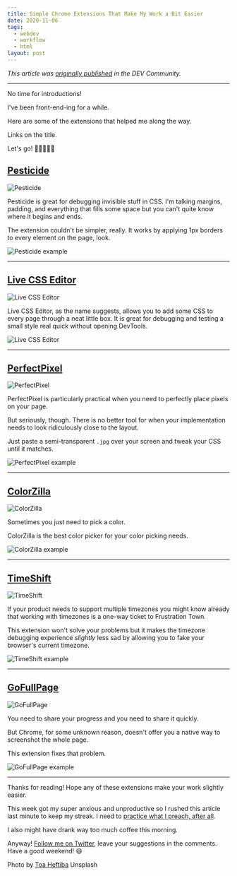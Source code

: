 ```yaml
---
title: Simple Chrome Extensions That Make My Work a Bit Easier
date: 2020-11-06
tags:
  - webdev
  - workflow
  - html
layout: post
---
```


_This article was [originally published](https://dev.to/vtrpldn/simple-chrome-extensions-that-make-my-work-a-bit-easier-421b) in the DEV Community._

---

No time for introductions!

I've been front-end-ing for a while.

Here are some of the extensions that helped me along the way.

Links on the title.

Let's go! 🏃‍♀️🏃‍♂️💨

## [Pesticide](https://chrome.google.com/webstore/detail/pesticide-for-chrome-with/neonnmencpneifkhlmhmfhfiklgjmloi)

![Pesticide](https://dev-to-uploads.s3.amazonaws.com/i/lqloqde6l012epn7zct1.png)

Pesticide is great for debugging invisible stuff in CSS. I'm talking margins, padding, and everything that fills some space but you can't quite know where it begins and ends.

The extension couldn't be simpler, really. It works by applying 1px borders to every element on the page, look.

![Pesticide example](https://dev-to-uploads.s3.amazonaws.com/i/qx8d8q7xqk3b5kp32g0z.gif)

---

## [Live CSS Editor](https://chrome.google.com/webstore/detail/live-css-editor/oelggcmknbjmhkpgjfhakedcfnkgbdpg)

![Live CSS Editor](https://dev-to-uploads.s3.amazonaws.com/i/83k3jwnzyh5wdz8zdh36.png)

Live CSS Editor, as the name suggests, allows you to add some CSS to every page through a neat little box. It is great for debugging and testing a small style real quick without opening DevTools.

![Live CSS Editor](https://dev-to-uploads.s3.amazonaws.com/i/siqvk7q6s83u5hg4dm88.gif)

---

## [PerfectPixel](https://chrome.google.com/webstore/detail/perfectpixel-by-welldonec/dkaagdgjmgdmbnecmcefdhjekcoceebi?hl=en)

![PerfectPixel](https://dev-to-uploads.s3.amazonaws.com/i/jmmbx7evxfaxo9mnv0lk.png)

PerfectPixel is particularly practical when you need to perfectly place pixels on your page.

But seriously, though. There is no better tool for when your implementation needs to look ridiculously close to the layout.

Just paste a semi-transparent `.jpg` over your screen and tweak your CSS until it matches.

![PerfectPixel example](https://dev-to-uploads.s3.amazonaws.com/i/dg8kspihqo9hsimgcbci.gif)

---

## [ColorZilla](https://chrome.google.com/webstore/detail/colorzilla/bhlhnicpbhignbdhedgjhgdocnmhomnp?hl=en)

![ColorZilla](https://dev-to-uploads.s3.amazonaws.com/i/9k4i0xc7tyulwofhrh77.png)

Sometimes you just need to pick a color.

ColorZilla is the best color picker for your color picking needs.

![ColorZilla example](https://dev-to-uploads.s3.amazonaws.com/i/xqx0nekaiz386hxqhz3p.gif)

---

## [TimeShift](https://chrome.google.com/webstore/detail/change-timezone-time-shif/nbofeaabhknfdcpoddmfckpokmncimpj?hl=en)

![TimeShift](https://dev-to-uploads.s3.amazonaws.com/i/5z1d291ujtpwudlc3c5d.png)

If your product needs to support multiple timezones you might know already that working with timezones is a one-way ticket to Frustration Town.

This extension won't solve your problems but it makes the timezone debugging experience _slightly_ less sad by allowing you to fake your browser's current timezone.

![TimeShift example](https://dev-to-uploads.s3.amazonaws.com/i/9jby1r2piojndhmyysy1.gif)

---

## [GoFullPage](https://chrome.google.com/webstore/detail/gofullpage-full-page-scre/fdpohaocaechififmbbbbbknoalclacl?hl=en)

![GoFullPage](https://dev-to-uploads.s3.amazonaws.com/i/8u69meggfog9f2lb0jqh.png)

You need to share your progress and you need to share it quickly.

But Chrome, for some unknown reason, doesn't offer you a native way to screenshot the whole page.

This extension fixes that problem.

![GoFullPage example](https://dev-to-uploads.s3.amazonaws.com/i/h4i46ku3wks3vbqkzem8.gif)

---

Thanks for reading! Hope any of these extensions make your work slightly easier.

This week got my super anxious and unproductive so I rushed this article last minute to keep my streak. I need to [practice what I preach, after all](https://dev.to/vtrpldn/i-got-the-16-week-streak-badge-here-s-everything-i-learned-about-consistency-2nna#3-be-ok-with-publishing-imperfect-work).

I also might have drank way too much coffee this morning.

Anyway! [Follow me on Twitter](https://twitter.com/paladini_dev), leave your suggestions in the comments. Have a good weekend! 😄

Photo by [Toa Heftiba](https://unsplash.com/@heftiba?utm_source=unsplash&utm_medium=referral&utm_content=creditCopyText) Unsplash
